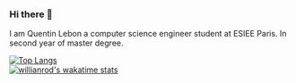 ### Hi there 👋

I am Quentin Lebon a computer science engineer student at ESIEE Paris. In second year of master degree.

[![Top Langs](https://github-readme-stats.vercel.app/api/top-langs/?username=lebonq&layout=compact&count_private=true)](https://github.com/anuraghazra/github-readme-stats)   
[![willianrod's wakatime stats](https://github-readme-stats.vercel.app/api/wakatime?username=lebonq&layout=compact)](https://github.com/anuraghazra/github-readme-stats)

